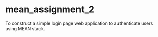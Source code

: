 # mean_assignment_2
To construct a simple login page web application to authenticate users using MEAN stack.
